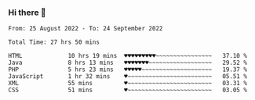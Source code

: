 ### Hi there 👋

<!--
**Sara-Pak/Sara-Pak** is a ✨ _special_ ✨ repository because its `README.md` (this file) appears on your GitHub profile.

Here are some ideas to get you started:

- 🔭 I’m currently working on ...
- 🌱 I’m currently learning ...
- 👯 I’m looking to collaborate on ...
- 🤔 I’m looking for help with ...
- 💬 Ask me about ...
- 📫 How to reach me: ...
- 😄 Pronouns: ...
- ⚡ Fun fact: ...
-->

<!--START_SECTION:waka-->

```text
From: 25 August 2022 - To: 24 September 2022

Total Time: 27 hrs 50 mins

HTML             10 hrs 19 mins  ♥♥♥♥♥♥♥♥♥~~~~~~~~~~~~~~~~   37.10 %
Java             8 hrs 13 mins   ♥♥♥♥♥♥♥~~~~~~~~~~~~~~~~~~   29.52 %
PHP              5 hrs 23 mins   ♥♥♥♥♥~~~~~~~~~~~~~~~~~~~~   19.37 %
JavaScript       1 hr 32 mins    ♥~~~~~~~~~~~~~~~~~~~~~~~~   05.51 %
XML              55 mins         ♥~~~~~~~~~~~~~~~~~~~~~~~~   03.31 %
CSS              51 mins         ♥~~~~~~~~~~~~~~~~~~~~~~~~   03.05 %
```

<!--END_SECTION:waka-->
